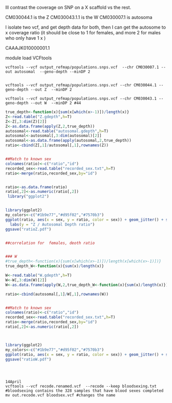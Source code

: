 Ill contrast the coverage on SNP on a X scaffold vs the rest.

CM030044.1 is the Z
CM030043.1.1 is the W
CM030007.1 is autosoma

I isolate two vcf, and get depth data for both, then I can get the autosome to x coverage ratio (it should be close to 1 for females, and more 2 for males who only have 1 x )

CAAAJK010000001.1

module load VCFtools

```
vcftools --vcf output_refmap/populations.snps.vcf  --chr CM030007.1 --out autosomal  --geno-depth --minDP 2


vcftools --vcf output_refmap/populations.snps.vcf --chr CM030044.1 --geno-depth --out Z  --minDP 2

vcftools --vcf output_refmap/populations.snps.vcf --chr CM030043.1 --geno-depth --out W  --minDP 2 #44

```


```r
true_depth<-function(x){sum(x[which(x>-1)])/length(x)}
Z<-read.table("Z.gdepth",h=T)
Z<-Z[,3:dim(Z)[2]]
Z<-as.data.frame(apply(Z,2,true_depth))
autosomal<-read.table("autosomal.gdepth",h=T)
autosomal<-autosomal[,3:dim(autosomal)[2]]
autosomal<-as.data.frame(apply(autosomal,2,true_depth))
ratio<-cbind(Z[,1]/autosomal[,1],rownames(Z))


##Match to known sex
colnames(ratio)<-c("ratio","id")
recorded_sex<-read.table("recorded_sex.txt",h=T)
ratio<-merge(ratio,recorded_sex,by="id")


ratio<-as.data.frame(ratio)
ratio[,2]<-as.numeric(ratio[,2])
 library("ggplot2")


library(ggplot2)
my_colors<-c("#1b9e77","#d95f02","#7570b3")
ggplot(ratio, aes(x = sex, y = ratio, color = sex)) + geom_jitter() + scale_color_manual(values = my_colors)+theme_classic()  +
  labs(y = "Z / Autosomal Depth ratio")
ggsave("ratioZ.pdf")


##correlation for  females, deoth ratio


### W
#true_depth<-function(x){sum(x[which(x>-1)])/length(x[which(x>-1)])}
true_depth_W<-function(x){sum(x)/length(x)}

W<-read.table("W.gdepth",h=T)
W<-W[,3:dim(W)[2]]
W<-as.data.frame(apply(W,2,true_depth_W<-function(x){sum(x)/length(x)}))

ratio<-cbind(autosomal[,1]/W[,1],rownames(W))


##Match to known sex
colnames(ratio)<-c("ratio","id")
recorded_sex<-read.table("recorded_sex.txt",h=T)
ratio<-merge(ratio,recorded_sex,by="id")
ratio[,2]<-as.numeric(ratio[,2])



library(ggplot2)
my_colors<-c("#1b9e77","#d95f02","#7570b3")
ggplot(ratio, aes(x = sex, y = ratio, color = sex)) + geom_jitter() + scale_color_manual(values = my_colors)+theme_classic()  
ggsave("ratioW.pdf")





```
```
14April
vcftools --vcf recode.renamed.vcf  --recode --keep bloodsexing.txt #bloodsexing contains the 328 samples that have blood sexes completed
mv out.recode.vcf bloodsex.vcf #changes the name



